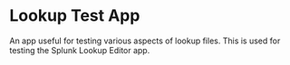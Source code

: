 # Lookup Test App
An app useful for testing various aspects of lookup files. This is used for testing the Splunk Lookup Editor app.
